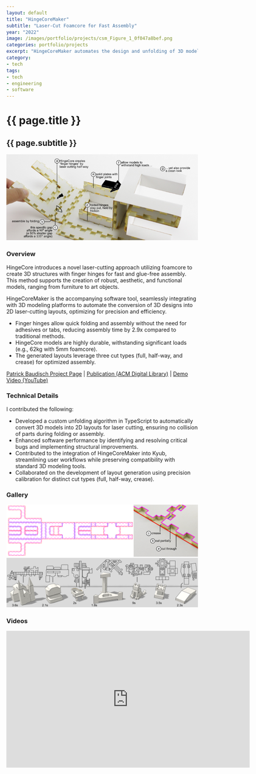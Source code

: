 ```yaml
---
layout: default
title: "HingeCoreMaker"
subtitle: "Laser-Cut Foamcore for Fast Assembly"
year: "2022"
image: /images/portfolio/projects/csm_Figure_1_0f047a8bef.png
categories: portfolio/projects
excerpt: "HingeCoreMaker automates the design and unfolding of 3D models for laser-cutting layouts."
category:
- tech
tags:
- tech
- engineering
- software
---
```

<div class="portfolio">
<h1>{{ page.title }}</h1>
<h2>{{ page.subtitle }}</h2>
<section>
<img src="/images/portfolio/projects/csm_Figure_1_0f047a8bef.png" alt="HingeCore main image">
</section>
<section>
<h3>Overview</h3>
HingeCore introduces a novel laser-cutting approach utilizing foamcore to create 3D structures with finger hinges for fast and glue-free assembly. This method supports the creation of robust, aesthetic, and functional models, ranging from furniture to art objects.

HingeCoreMaker is the accompanying software tool, seamlessly integrating with 3D modeling platforms to automate the conversion of 3D designs into 2D laser-cutting layouts, optimizing for precision and efficiency.

<p>
<ul>
<li>Finger hinges allow quick folding and assembly without the need for adhesives or tabs, reducing assembly time by 2.9x compared to traditional methods.</li>
<li>HingeCore models are highly durable, withstanding significant loads (e.g., 62kg with 5mm foamcore).</li>
<li>The generated layouts leverage three cut types (full, half-way, and crease) for optimized assembly.</li>
</ul>
</p>
<p>
<a href="https://www.patrickbaudisch.com/" target="_blank">Patrick Baudisch Project Page</a> | 
<a href="https://doi.org/10.1145/3526113.3545618" target="_blank">Publication (ACM Digital Library)</a> | 
<a href="https://youtu.be/N710JaRqcq8" target="_blank">Demo Video (YouTube)</a>
</p>
</section>
<section>
<h3>Technical Details</h3>
I contributed the following:
<ul>
<li>Developed a custom unfolding algorithm in TypeScript to automatically convert 3D models into 2D layouts for laser cutting, ensuring no collision of parts during folding or assembly.</li>
<li>Enhanced software performance by identifying and resolving critical bugs and implementing structural improvements.</li>
<li>Contributed to the integration of HingeCoreMaker into Kyub, streamlining user workflows while preserving compatibility with standard 3D modeling tools.</li>
<li>Collaborated on the development of layout generation using precision calibration for distinct cut types (full, half-way, crease).</li>
</ul>
</section>
<section>
<h3>Gallery</h3>
<img src="/images/portfolio/projects/csm_figure_8_87b9e1e26d.png" alt="HingeCore assembly process">
<img src="/images/portfolio/projects/Screenshot 2025-01-17 at 16.25.25.png" alt="HingeCore interface example">
</section>
<section>
<h3>Videos</h3>
<iframe title="youtube-player" src="https://www.youtube.com/embed/N710JaRqcq8" width="640" height="360" frameborder="0" allowfullscreen></iframe>
</section>
</div>
